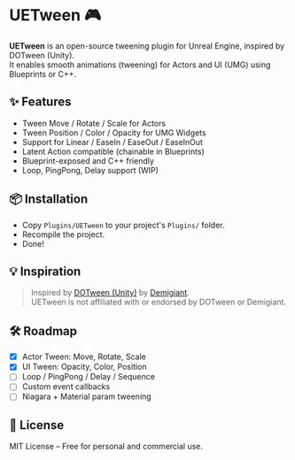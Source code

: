 # UETween 🎮

**UETween** is an open-source tweening plugin for Unreal Engine, inspired by DOTween (Unity).  
It enables smooth animations (tweening) for Actors and UI (UMG) using Blueprints or C++.

## ✨ Features
- Tween Move / Rotate / Scale for Actors
- Tween Position / Color / Opacity for UMG Widgets
- Support for Linear / EaseIn / EaseOut / EaseInOut
- Latent Action compatible (chainable in Blueprints)
- Blueprint-exposed and C++ friendly
- Loop, PingPong, Delay support (WIP)

## 📦 Installation
- Copy `Plugins/UETween` to your project's `Plugins/` folder.
- Recompile the project.
- Done!

## 💡 Inspiration
> Inspired by [DOTween (Unity)](http://dotween.demigiant.com/) by [Demigiant](https://twitter.com/demigiant).  
UETween is not affiliated with or endorsed by DOTween or Demigiant.

## 🛠️ Roadmap
- [x] Actor Tween: Move, Rotate, Scale
- [x] UI Tween: Opacity, Color, Position
- [ ] Loop / PingPong / Delay / Sequence
- [ ] Custom event callbacks
- [ ] Niagara + Material param tweening

## 📄 License
MIT License – Free for personal and commercial use.
